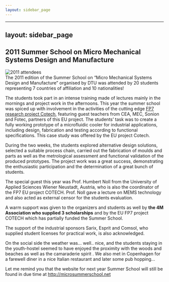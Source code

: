 ```yaml
---
layout: sidebar_page
---
```


---
layout: sidebar_page
---

## 2011 Summer School on Micro Mechanical Systems Design and Manufacture

![2011 attendees](/4m-association/assets/images/DSC_4771_B.jpg)   
The 2011 edition of the Summer School on “Micro Mechanical Systems Design and Manufacture” organised by DTU was attended by 20 students representing 7 countries of affiliation and 10 nationalities!
<!--break-->
The students took part in an intense training made of lectures mainly in the mornings and project work in the afternoons. This year the summer school was spiced up with involvement in the activities of the cutting edge [FP7 research project Cotech](http://www.fp7-cotech.eu/), featuring guest teachers from CEA, MEC, Sonion and Fotec, partners of this EU project. The students’ task was to create a fully working prototype of a microfluidic cooler for industrial applications, including design, fabrication and testing according to functional specifications. This case study was offered by the EU project Cotech.  
  
During the two weeks, the students explored alternative design solutions, selected a suitable process chain, carried out the fabrication of moulds and parts as well as the metrological assessment and functional validation of the produced prototypes. The project work was a great success, demonstrating the enthusiastic participation and the determination of a great bunch of students.

The special guest this year was Prof. Humbert Noll from the University of Applied Sciences Wiener Neustadt, Austria, who is also the coordinator of the FP7 EU project COTECH. Prof. Noll gave a lecture on MEMS technology and also acted as external censor for the students  evaluation.

A warm support was given to the organizers and students as well by **the 4M Association who supplied 3 scholarships** and by the EU FP7 project COTECH which has partially funded the Summer School.   
  
The support of the industrial sponsors Sarix, Esprit and Comsol, who supplied student licenses for practical work, is also acknowledged.

On the social side the weather was… well.. nice, and the students staying in the youth-hostel seemed to have enjoyed the proximity with the woods and beaches as well as the camaraderie spirit . We also met in Copenhagen for a farewell diner in a nice Italian restaurant and later some pub hopping... 

Let me remind you that the website for next year Summer School will still be found in due time at http://microsummerschool.net
